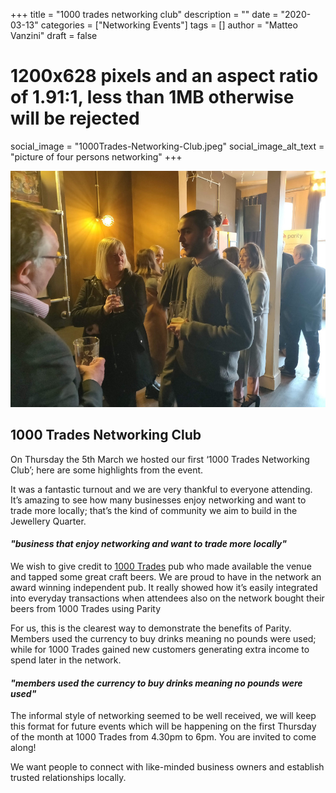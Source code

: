 +++
title = "1000 trades networking club"
description = ""
date = "2020-03-13"
categories = ["Networking Events"]
tags = []
author = "Matteo Vanzini"
draft = false
# 1200x628 pixels and an aspect ratio of 1.91:1, less than 1MB otherwise will be rejected
social_image = "1000Trades-Networking-Club.jpeg"
social_image_alt_text = "picture of four persons networking"
+++

![Parity networking event](1000Trades-Networking-Club.jpeg)

## 1000 Trades Networking Club

On Thursday the 5th March we hosted our first ‘1000 Trades Networking Club’; here are some highlights from the event.

It was a fantastic turnout and we are very thankful to everyone attending. It’s amazing to see how many businesses enjoy networking and want to trade more locally; that’s the kind of community we aim to build in the Jewellery Quarter.

#### _"business that enjoy networking and want to trade more locally"_

We wish to give credit to [1000 Trades](https://1000trades.org.uk) pub who made available the venue and tapped some great craft beers. We are proud to have in the network an award winning independent pub. It really showed how it’s easily integrated into everyday transactions when attendees also on the network bought their beers from 1000 Trades using Parity

For us, this is the clearest way to demonstrate the benefits of Parity. Members used the currency to buy drinks meaning no pounds were used; while for 1000 Trades gained new customers generating extra income to spend later in the network.

#### _"members used the currency to buy drinks meaning no pounds were used"_

The informal style of networking seemed to be well received, we will keep this format for future events which will be happening on the first Thursday of the month at 1000 Trades from 4.30pm to 6pm. You are invited to come along!

We want people to connect with like-minded business owners and establish trusted relationships locally.
